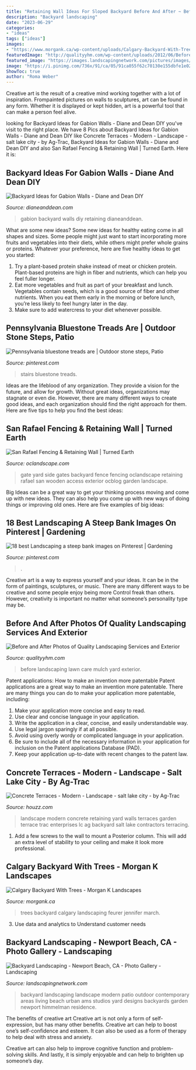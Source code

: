 ```yaml
---
title: "Retaining Wall Ideas For Sloped Backyard Before And After ~ Before And After Photos Of Quality Landscaping Services And Exterior"
description: "Backyard landscaping"
date: "2023-06-29"
categories:
- "ideas"
tags: ["ideas"]
images:
- "https://www.morgank.ca/wp-content/uploads/Calgary-Backyard-With-Trees.jpg"
featuredImage: "http://qualityyhm.com/wp-content/uploads/2012/06/BeforeAfter21.jpg"
featured_image: "https://images.landscapingnetwork.com/pictures/images/800x642Max/backyard-landscaping_1/backyard-landscaping-ideas-ams-landscape-design-studios_337.jpg"
image: "https://i.pinimg.com/736x/91/ca/05/91ca055f62c70130e155dbfe1e02aa46.jpg"
ShowToc: true
author: "Roma Weber"
---
```



Creative art is the result of a creative mind working together with a lot of inspiration. Frompainted pictures on walls to sculptures, art can be found in any form. Whether it is displayed or kept hidden, art is a powerful tool that can make a person feel alive.

	

		
looking for Backyard Ideas for Gabion Walls - Diane and Dean DIY you've visit to the right place. We have 8 Pics about Backyard Ideas for Gabion Walls - Diane and Dean DIY like Concrete Terraces - Modern - Landscape - salt lake city - by Ag-Trac, Backyard Ideas for Gabion Walls - Diane and Dean DIY and also San Rafael Fencing &amp; Retaining Wall | Turned Earth. Here it is:
		
    
## Backyard Ideas For Gabion Walls - Diane And Dean DIY

<img loading=lazy src="http://www.dianeanddean.com/wp-content/uploads/2015/07/031-e1437939429708.jpg" onerror="this.onerror=null;this.src='https://tse3.mm.bing.net/th?id=OIP.uWnbv4X3nVdqzYZHMa21fgHaLD&amp;pid=15.1';" alt="Backyard Ideas for Gabion Walls - Diane and Dean DIY">

_Source: dianeanddean.com_

>gabion backyard walls diy retaining dianeanddean. 

	

What are some new ideas?
Some new ideas for healthy eating come in all shapes and sizes. Some people might just want to start incorporating more fruits and vegetables into their diets, while others might prefer whole grains or proteins. Whatever your preference, here are five healthy ideas to get you started: 
1) Try a plant-based protein shake instead of meat or chicken protein. Plant-based proteins are high in fiber and nutrients, which can help you feel fuller longer. 
2) Eat more vegetables and fruit as part of your breakfast and lunch. Vegetables contain seeds, which is a good source of fiber and other nutrients. When you eat them early in the morning or before lunch, you’re less likely to feel hungry later in the day. 
3) Make sure to add watercress to your diet whenever possible.

    
## Pennsylvania Bluestone Treads Are | Outdoor Stone Steps, Patio

<img loading=lazy src="https://i.pinimg.com/736x/91/ca/05/91ca055f62c70130e155dbfe1e02aa46.jpg" onerror="this.onerror=null;this.src='https://tse2.mm.bing.net/th?id=OIP.-SQTsld7CXwJ4qf9YGG2cgHaE8&amp;pid=15.1';" alt="Pennsylvania bluestone treads are | Outdoor stone steps, Patio">

_Source: pinterest.com_

>stairs bluestone treads. 

	

Ideas are the lifeblood of any organization. They provide a vision for the future, and allow for growth. Without great ideas, organizations may stagnate or even die. However, there are many different ways to create good ideas, and each organization should find the right approach for them. Here are five tips to help you find the best ideas:

    
## San Rafael Fencing &amp; Retaining Wall | Turned Earth

<img loading=lazy src="http://oclandscape.com/ocblog/wp-content/uploads/2010/01/DSCN9595-Large.jpg" onerror="this.onerror=null;this.src='https://tse2.mm.bing.net/th?id=OIP.N_4BohMbd4DwLg27ZMe93AHaFj&amp;pid=15.1';" alt="San Rafael Fencing &amp; Retaining Wall | Turned Earth">

_Source: oclandscape.com_

>gate yard side gates backyard fence fencing oclandscape retaining rafael san wooden access exterior ocblog garden landscape. 

	

Big Ideas can be a great way to get your thinking process moving and come up with new ideas. They can also help you come up with new ways of doing things or improving old ones. Here are five examples of big ideas: 

    
## 18 Best Landscaping A Steep Bank Images On Pinterest | Gardening

<img loading=lazy src="https://i.pinimg.com/736x/8d/df/5d/8ddf5d2b464365f262d1b84a8cff11ee--outdoor-living-outdoor-spaces.jpg" onerror="this.onerror=null;this.src='https://tse1.mm.bing.net/th?id=OIP.hL32JQelUmQyRapyMUclOAAAAA&amp;pid=15.1';" alt="18 best Landscaping a steep bank images on Pinterest | Gardening">

_Source: pinterest.com_

>. 

	

Creative art is a way to express yourself and your ideas. It can be in the form of paintings, sculptures, or music. There are many different ways to be creative and some people enjoy being more Control freak than others. However, creativity is important no matter what someone’s personality type may be.

    
## Before And After Photos Of Quality Landscaping Services And Exterior

<img loading=lazy src="http://qualityyhm.com/wp-content/uploads/2012/06/BeforeAfter21.jpg" onerror="this.onerror=null;this.src='https://tse4.mm.bing.net/th?id=OIP.2Qs601zPzlZnT7FPMu07JQHaDg&amp;pid=15.1';" alt="Before and After Photos of Quality Landscaping Services and Exterior">

_Source: qualityyhm.com_

>before landscaping lawn care mulch yard exterior. 

	

Patent applications: How to make an invention more patentable
Patent applications are a great way to make an invention more patentable. There are many things you can do to make your application more patentable, including: 
1. Make your application more concise and easy to read.
2. Use clear and concise language in your application. 
3. Write the application in a clear, concise, and easily understandable way. 
4. Use legal jargon sparingly if at all possible. 
5. Avoid using overly wordy or complicated language in your application. 
6. Be sure to include all of the necessary information in your application for inclusion on the Patent applications Database (PAD). 
7. Keep your application up-to-date with recent changes to the patent law.

    
## Concrete Terraces - Modern - Landscape - Salt Lake City - By Ag-Trac

<img loading=lazy src="http://st.houzz.com/simgs/805180f80fe8d004_4-7668/modern-landscape.jpg" onerror="this.onerror=null;this.src='https://tse2.mm.bing.net/th?id=OIP.eyjqv9XvCyqTifAAcN_5bAHaLI&amp;pid=15.1';" alt="Concrete Terraces - Modern - Landscape - salt lake city - by Ag-Trac">

_Source: houzz.com_

>landscape modern concrete retaining yard walls terraces garden terrace trac enterprises lc ag backyard salt lake contractors terracing. 

	

1. Add a few screws to the wall to mount a Posterior column. This will add an extra level of stability to your ceiling and make it look more professional.

    
## Calgary Backyard With Trees - Morgan K Landscapes

<img loading=lazy src="https://www.morgank.ca/wp-content/uploads/Calgary-Backyard-With-Trees.jpg" onerror="this.onerror=null;this.src='https://tse3.mm.bing.net/th?id=OIP.ueIiEKtgJ4oWgnvkWJWA7gHaFj&amp;pid=15.1';" alt="Calgary Backyard With Trees - Morgan K Landscapes">

_Source: morgank.ca_

>trees backyard calgary landscaping feurer jennifer march. 

	

3. Use data and analytics to Understand customer needs 

    
## Backyard Landscaping - Newport Beach, CA - Photo Gallery - Landscaping

<img loading=lazy src="https://images.landscapingnetwork.com/pictures/images/800x642Max/backyard-landscaping_1/backyard-landscaping-ideas-ams-landscape-design-studios_337.jpg" onerror="this.onerror=null;this.src='https://tse3.mm.bing.net/th?id=OIP.Dxaw_FQWV3Ec4MxB9hjbRwHaE8&amp;pid=15.1';" alt="Backyard Landscaping - Newport Beach, CA - Photo Gallery - Landscaping">

_Source: landscapingnetwork.com_

>backyard landscaping landscape modern patio outdoor contemporary areas living beach urban ams studios yard designs backyards garden newport himmelman residence. 

	

The benefits of creative art
Creative art is not only a form of self-expression, but has many other benefits.
Creative art can help to boost one’s self-confidence and esteem. It can also be used as a form of therapy to help deal with stress and anxiety.

Creative art can also help to improve cognitive function and problem-solving skills. And lastly, it is simply enjoyable and can help to brighten up someone’s day.

